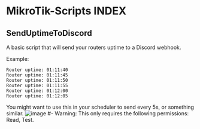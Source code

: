 # MikroTik-Scripts INDEX

## SendUptimeToDiscord
A basic script that will send your routers uptime to a Discord webhook. 

Example:
```rsc
Router uptime: 01:11:40
Router uptime: 01:11:45
Router uptime: 01:11:50
Router uptime: 01:11:55
Router uptime: 01:12:00
Router uptime: 01:12:05
```
You might want to use this in your scheduler to send every 5s, or something similar. 
![image](https://github.com/user-attachments/assets/9b0d181b-8d2c-4fe1-a75e-ea7c43be20af)
#- Warning: This only requires the following permissions: Read, Test.
